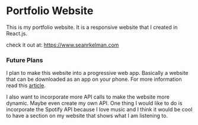# Portfolio Website

This is my portfolio website. It is a responsive website that I created in React.js.

check it out at: https://www.seanrkelman.com

### Future Plans
I plan to make this website into a progressive web app. Basically a website that can be downloaded as an app on your phone. For more information read this [article](https://web.dev/what-are-pwas/).

I also want to incorporate more API calls to make the website more dynamic. Maybe even create my own API. One thing I would like to do is incorporate the Spotify API because I love music and I think it would be cool to have a section on my website that shows what I am listening to.